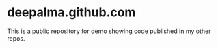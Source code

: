 deepalma.github.com
===================
This is a public repository for demo showing code published in my other repos.
